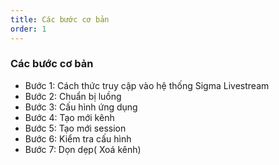 ```yaml
---
title: Các bước cơ bản
order: 1
---
```


### Các bước cơ bản

* Bước 1: Cách thức truy cập vào hệ thống Sigma Livestream
* Bước 2: Chuẩn bị luồng
* Bước 3: Cấu hình ứng dụng
* Bước 4: Tạo mới kênh
* Bước 5: Tạo mới session
* Bước 6: Kiểm tra cấu hình
* Bước 7: Dọn dẹp( Xoá kênh)